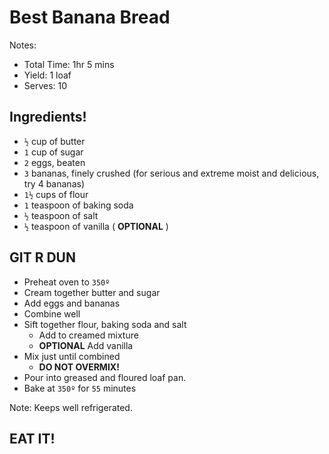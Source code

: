 # Best Banana Bread
Notes:
- Total Time: 1hr 5 mins
- Yield: 1 loaf
- Serves: 10

## Ingredients!
- `½` cup of butter
- `1` cup of sugar
- `2` eggs, beaten
- `3` bananas, finely crushed (for serious and extreme moist and delicious, try 4 bananas)
- `1½` cups of flour
- `1` teaspoon of baking soda
- `½` teaspoon of salt
- `½` teaspoon of vanilla ( **OPTIONAL** )

## GIT R DUN
- Preheat oven to `350º`
- Cream together butter and sugar
- Add eggs and bananas
- Combine well
- Sift together flour, baking soda and salt
  - Add to creamed mixture
  - **OPTIONAL** Add vanilla
- Mix just until combined
  - **DO NOT OVERMIX!**
- Pour into greased and floured loaf pan.
- Bake at `350º` for `55` minutes

Note: Keeps well refrigerated.

## EAT IT!

